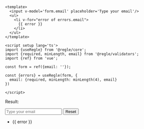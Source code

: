 ``` vue twoslash
<template>
  <input v-model='form.email' placeholder='Type your email'/>
  <ul>
    <li v-for="error of errors.email">
      {{ error }}
    </li>
  </ul>
</template>

<script setup lang='ts'>
import {useRegle} from '@regle/core';
import {required, minLength, email} from '@regle/validators';
import {ref} from 'vue';

const form = ref({email: ''});

const {errors} = useRegle(form, {
  email: {required, minLength: minLength(4), email}
})

</script>
```

Result:

<div class="demo-container">
  <div>
    <input v-model='form.email' placeholder='Type your email'/>
    <button type="button" @click="resetForm">Reset</button>
  </div>
  <ul v-if="errors.email.length">
    <li v-for="error of errors.email">
      {{ error }}
    </li>
  </ul>
</div>

<script setup lang='ts'>
import {useRegle} from '@regle/core';
import {required, minLength, email} from '@regle/validators';
import {ref} from 'vue';

const form = ref({email: ''});

const {errors, resetForm} = useRegle(form, {
  email: {required, minLength: minLength(4), email}
})
</script>

